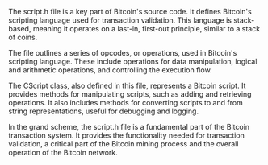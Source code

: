 The script.h file is a key part of Bitcoin's source code. It defines Bitcoin's scripting language used for transaction validation. This language is stack-based, meaning it operates on a last-in, first-out principle, similar to a stack of coins.

The file outlines a series of opcodes, or operations, used in Bitcoin's scripting language. These include operations for data manipulation, logical and arithmetic operations, and controlling the execution flow.

The CScript class, also defined in this file, represents a Bitcoin script. It provides methods for manipulating scripts, such as adding and retrieving operations. It also includes methods for converting scripts to and from string representations, useful for debugging and logging.

In the grand scheme, the script.h file is a fundamental part of the Bitcoin transaction system. It provides the functionality needed for transaction validation, a critical part of the Bitcoin mining process and the overall operation of the Bitcoin network.